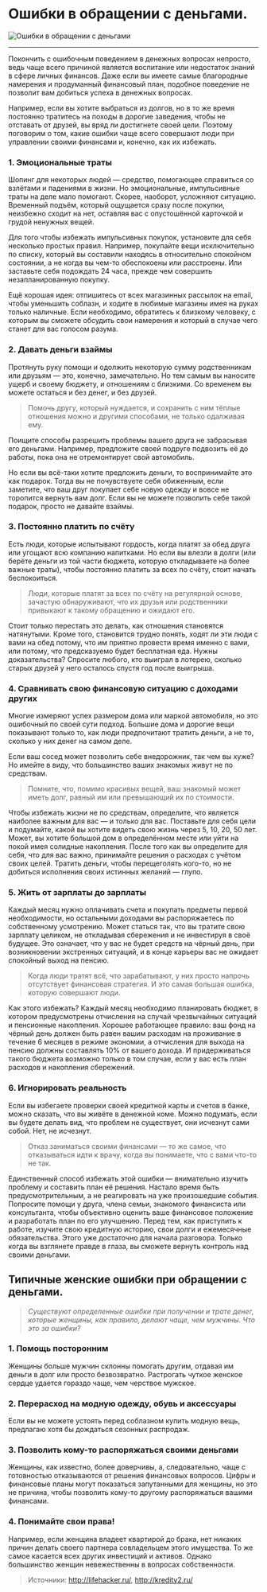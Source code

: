 # Ошибки в обращении с деньгами.
![Ошибки в обращении с деньгами](/images/Houseworks/Lifehackers/many.jpg 'Ошибки в обращении с деньгами')

---
Покончить с ошибочным поведением в денежных вопросах непросто, ведь чаще всего причиной является воспитание или недостаток знаний в сфере личных финансов. Даже если вы имеете самые благородные намерения и продуманный финансовый план, подобное поведение не позволит вам добиться успеха в денежных вопросах.

Например, если вы хотите выбраться из долгов, но в то же время постоянно тратитесь на походы в дорогие заведения, чтобы не отставать от друзей, вы вряд ли достигнете своей цели. Поэтому поговорим о том, какие ошибки чаще всего совершают люди при управлении своими финансами и, конечно, как их избежать.

### 1. Эмоциональные траты

Шопинг для некоторых людей — средство, помогающее справиться со взлётами и падениями в жизни. Но эмоциональные, импульсивные траты на деле мало помогают. Скорее, наоборот, усложняют ситуацию. Временный подъём, который ощущается сразу после покупки, неизбежно сходит на нет, оставляя вас с опустошённой карточкой и грудой ненужных вещей.

Для того чтобы избежать импульсивных покупок, установите для себя несколько простых правил. Например, покупайте вещи исключительно по списку, который вы составили находясь в относительно спокойном состоянии, а не когда вы чем-то обеспокоены или расстроены. Или заставьте себя подождать 24 часа, прежде чем совершить незапланированную покупку.

Ещё хорошая идея: отпишитесь от всех магазинных рассылок на email, чтобы уменьшить соблазн, и ходите в любимые магазины имея на руках только наличные. Если необходимо, обратитесь к близкому человеку, с которым вы сможете обсудить свои намерения и который в случае чего станет для вас голосом разума.

### 2. Давать деньги взаймы

Протянуть руку помощи и одолжить некоторую сумму родственникам или друзьям — это, конечно, замечательно. Но тем самым вы наносите ущерб и своему бюджету, и отношениям с близкими. Со временем вы можете остаться и без денег, и без друзей.

> Помочь другу, который нуждается, и сохранить с ним тёплые отношения можно и другими способами, не только одалживая ему.

Поищите способы разрешить проблемы вашего друга не забрасывая его деньгами. Например, предложите своей подруге подвозить её до работы, пока она не отремонтирует свой автомобиль.

Но если вы всё-таки хотите предложить деньги, то воспринимайте это как подарок. Тогда вы не почувствуете себя обиженным, если заметите, что ваш друг покупает себе новую одежду и вовсе не торопится вернуть вам долг. Если вы не можете позволить себе такой подарок, просто не давайте взаймы.

### 3. Постоянно платить по счёту

Есть люди, которые испытывают гордость, когда платят за обед друга или угощают всю компанию напитками. Но если вы влезли в долги (или берёте деньги из той части бюджета, которую откладываете на более важные траты), чтобы постоянно платить за всех по счёту, стоит начать беспокоиться.

> Люди, которые платят за всех по счёту на регулярной основе, зачастую обнаруживают, что их друзья или родственники привыкают к такому обращению и ожидают его.

Стоит только перестать это делать, как отношения становятся натянутыми. Кроме того, становится трудно понять, ходят ли эти люди с вами на обед потому, что им приятно провести время именно с вами, или потому, что предсказуемо будет бесплатная еда. Нужны доказательства? Спросите любого, кто выиграл в лотерею, сколько старых друзей у него осталось спустя год после выигрыша.

### 4. Сравнивать свою финансовую ситуацию с доходами других

Многие измеряют успех размером дома или маркой автомобиля, но это ошибочный по своей сути подход. Большие дома и дорогие вещи показывают только то, как люди предпочитают тратить деньги, а не то, сколько у них денег на самом деле.

Если ваш сосед может позволить себе внедорожник, так чем вы хуже? Но имейте в виду, что большинство ваших знакомых живут не по средствам.

> Помните, что, помимо красивых вещей, ваш знакомый может иметь долг, равный им или превышающий их по стоимости.

Чтобы избежать жизни не по средствам, определите, что является наиболее важным для вас — и только для вас. Поставьте для себя цели и подумайте, какой вы хотите видеть свою жизнь через 5, 10, 20, 50 лет. Может, вы хотите большой дом в определённом месте или уйти на покой имея солидные накопления. После того как вы определите для себя, что для вас важно, принимайте решения о расходах с учётом своих целей. Тратить деньги, чтобы перещеголять кого-то, но не добиться исполнения своих истинных желаний — глупо.

### 5. Жить от зарплаты до зарплаты

Каждый месяц нужно оплачивать счета и покупать предметы первой необходимости, но остальными доходами вы распоряжаетесь по собственному усмотрению. Может статься так, что вы тратите свою зарплату целиком, не откладывая сбережения и не инвестируя в своё будущее. Это означает, что у вас не будет средств на чёрный день, при возникновении экстренных ситуаций, и в конце карьеры вас не ожидает спокойный выход на пенсию.

> Когда люди тратят всё, что зарабатывают, у них просто напрочь отсутствует финансовая стратегия. И это самая большая ошибка, которую совершают люди.

Как этого избежать? Каждый месяц необходимо планировать бюджет, в котором предусмотрены отчисления на случай чрезвычайных ситуаций и пенсионные накопления. Хорошее работающее правило: ваш фонд на чёрный день должен быть равен вашим расходам на проживание в течение 6 месяцев в режиме экономии, а отчисления для выхода на пенсию должны составлять 10% от вашего дохода. И придерживаться такого бюджета возможно только в том случае, если у вас есть план расходов и накопления сбережений.

### 6. Игнорировать реальность

Если вы избегаете проверки своей кредитной карты и счетов в банке, можно сказать, что вы живёте в денежной коме. Можно подумать, если вы будете делать вид, что проблем не существует, они исчезнут сами собой. Нет, не исчезнут.

> Отказ заниматься своими финансами — то же самое, что отказываться идти к врачу, когда вы понимаете, что с вами что-то не так.

Единственный способ избежать этой ошибки — внимательно изучить проблему и составить план её решения. Настало время быть предусмотрительным, а не реагировать на уже произошедшие события. Попросите помощи у друга, члена семьи, знакомого финансиста или консультанта, чтобы объективно оценить ваше финансовое положение и разработать план по его улучшению. Перед тем, как приступить к работе, изучите свою кредитную историю, свои долги и ежемесячные обязательства. Этого уже достаточно для начала разговора. Только когда вы взглянете правде в глаза, вы сможете вернуть контроль над своими деньгами.

## Типичные женские ошибки при обращении с деньгами.

> _Существуют определенные ошибки при получении и трате денег, которые женщины, как правило, делают чаще, чем мужчины. Что это за ошибки?_

### 1. Помощь посторонним

Женщины больше мужчин склонны помогать другим, отдавая им деньги в долг или просто безвозвратно. Растрогать чуткое женское сердце удается гораздо чаще, чем черствое мужское.

### 2. Перерасход на модную одежду, обувь и аксессуары

Если вы не можете устоять перед соблазном купить модную вещь, предлагаю хотя бы дождаться сезонных распродаж.

### 3. Позволить кому-то распоряжаться своими деньгами

Женщины, как известно, более доверчивы, а, следовательно, чаще с готовностью отказываются от решения финансовых вопросов. Цифры и финансовые планы могут показаться запутанными для женщины, но это не причина, чтобы позволить кому-то другому распоряжаться вашими финансами.

### 4. Понимайте свои права!

Например, если женщина владеет квартирой до брака, нет никаких причин делать своего партнера совладельцем этого имущества. То же самое касается всех других инвестиций и активов. Однако большинство женщин невежественны в вопросах собственности.

> Источники: http://lifehacker.ru/, http://kredity2.ru/
